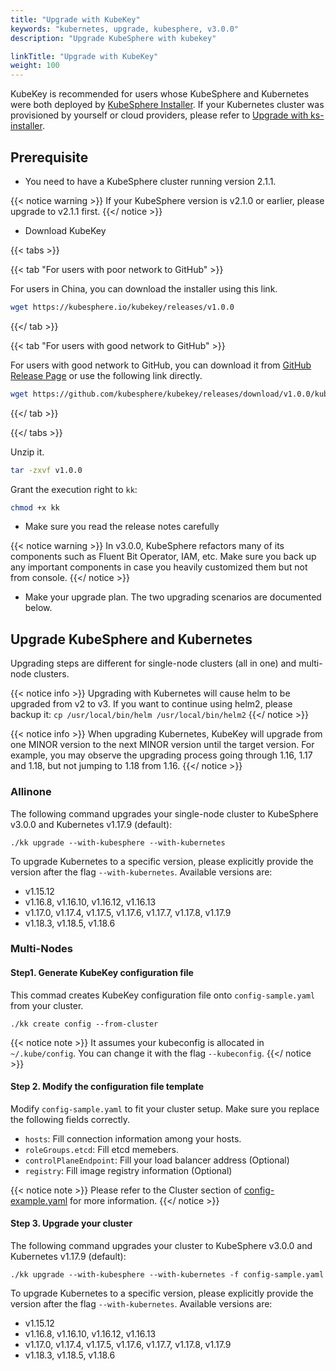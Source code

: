```yaml
---
title: "Upgrade with KubeKey"
keywords: "kubernetes, upgrade, kubesphere, v3.0.0"
description: "Upgrade KubeSphere with kubekey"

linkTitle: "Upgrade with KubeKey"
weight: 100
---
```

KubeKey is recommended for users whose KubeSphere and Kubernetes were both deployed by [KubeSphere Installer](https://v2-1.docs.kubesphere.io/docs/installation/all-in-one/#step-2-download-installer-package). If your Kubernetes cluster was provisioned by yourself or cloud providers, please refer to [Upgrade with ks-installer](../upgrade-with-ks-installer).

## Prerequisite

- You need to have a KubeSphere cluster running version 2.1.1.

{{< notice warning >}}
If your KubeSphere version is v2.1.0 or earlier, please upgrade to v2.1.1 first.
{{</ notice >}}

- Download KubeKey

{{< tabs >}}

{{< tab "For users with poor network to GitHub" >}}

For users in China, you can download the installer using this link.

```bash
wget https://kubesphere.io/kubekey/releases/v1.0.0
```
{{</ tab >}}

{{< tab "For users with good network to GitHub" >}}

For users with good network to GitHub, you can download it from [GitHub Release Page](https://github.com/kubesphere/kubekey/releases/tag/v1.0.0) or use the following link directly.

```bash
wget https://github.com/kubesphere/kubekey/releases/download/v1.0.0/kubekey-v1.0.0-linux-amd64.tar.gz
```
{{</ tab >}}

{{</ tabs >}}

Unzip it.

```bash
tar -zxvf v1.0.0
```

Grant the execution right to `kk`:

```bash
chmod +x kk
```

- Make sure you read the release notes carefully

{{< notice warning >}}
In v3.0.0, KubeSphere refactors many of its components such as Fluent Bit Operator, IAM, etc. Make sure you back up any important components in case you heavily customized them but not from console.
{{</ notice >}}

- Make your upgrade plan. The two upgrading scenarios are documented below.


## Upgrade KubeSphere and Kubernetes

Upgrading steps are different for single-node clusters (all in one) and multi-node clusters.

{{< notice info >}}
Upgrading with Kubernetes will cause helm to be upgraded from v2 to v3. If you want to continue using helm2, please backup it: `cp /usr/local/bin/helm /usr/local/bin/helm2`
{{</ notice >}}

{{< notice info >}}
When upgrading Kubernetes, KubeKey will upgrade from one MINOR version to the next MINOR version until the target version. For example, you may observe the upgrading process going through 1.16, 1.17 and 1.18, but not jumping to 1.18 from 1.16.
{{</ notice >}}

### Allinone

The following command upgrades your single-node cluster to KubeSphere v3.0.0 and Kubernetes v1.17.9 (default):

```
./kk upgrade --with-kubesphere --with-kubernetes
```

To upgrade Kubernetes to a specific version, please explicitly provide the version after the flag `--with-kubernetes`. Available versions are:

- v1.15.12
- v1.16.8, v1.16.10, v1.16.12, v1.16.13
- v1.17.0, v1.17.4, v1.17.5, v1.17.6, v1.17.7, v1.17.8, v1.17.9
- v1.18.3, v1.18.5, v1.18.6

### Multi-Nodes

#### Step1. Generate KubeKey configuration file

This commad creates KubeKey configuration file onto `config-sample.yaml` from your cluster.

```
./kk create config --from-cluster
```

{{< notice note >}}
It assumes your kubeconfig is allocated in `~/.kube/config`. You can change it with the flag `--kubeconfig`.
{{</ notice >}}

#### Step 2. Modify the configuration file template

Modify `config-sample.yaml` to fit your cluster setup. Make sure you replace the following fields correctly.

- `hosts`: Fill connection information among your hosts.
- `roleGroups.etcd`: Fill etcd memebers.
- `controlPlaneEndpoint`: Fill your load balancer address (Optional)
- `registry`: Fill image registry information (Optional)

{{< notice note >}}
Please refer to the Cluster section of [config-example.yaml](https://github.com/kubesphere/kubekey/blob/master/docs/config-example.md) for more information.
{{</ notice >}}

#### Step 3. Upgrade your cluster
The following command upgrades your cluster to KubeSphere v3.0.0 and Kubernetes v1.17.9 (default):

```
./kk upgrade --with-kubesphere --with-kubernetes -f config-sample.yaml
```

To upgrade Kubernetes to a specific version, please explicitly provide the version after the flag `--with-kubernetes`. Available versions are:

- v1.15.12
- v1.16.8, v1.16.10, v1.16.12, v1.16.13
- v1.17.0, v1.17.4, v1.17.5, v1.17.6, v1.17.7, v1.17.8, v1.17.9
- v1.18.3, v1.18.5, v1.18.6
